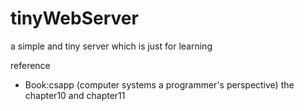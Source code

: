 tinyWebServer
=============

a simple and tiny server which is just for learning

reference
 
- Book:csapp (computer systems a programmer's perspective) the chapter10 and chapter11 